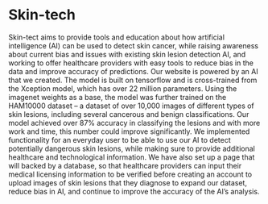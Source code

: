 # Skin-tech
Skin-tect aims to provide tools and education about how artificial intelligence (AI) can be used to detect skin cancer, while raising awareness about current bias and issues with existing skin lesion detection AI, and working to offer healthcare providers with easy tools to reduce bias in the data and improve accuracy of predictions. Our website is powered by an AI that we created. The model is built on tensorflow and is cross-trained from the Xception model, which has over 22 million parameters. Using the imagenet weights as a base, the model was further trained on the HAM10000 dataset – a dataset of over 10,000 images of different types of skin lesions, including several cancerous and benign classifications. Our model achieved over 87% accuracy in classifying the lesions and with more work and time, this number could improve significantly.  We implemented functionality for an everyday user to be able to use our AI to detect potentially dangerous skin lesions, while making sure to provide additional healthcare and technological information. We have also set up a page that will backed by a database, so that healthcare providers can input their medical licensing information to be verified before creating an account to upload images of skin lesions that they diagnose to expand our dataset, reduce bias in AI, and continue to improve the accuracy of the AI’s analysis.
